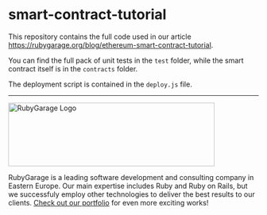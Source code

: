 # smart-contract-tutorial

This repository contains the full code used in our article https://rubygarage.org/blog/ethereum-smart-contract-tutorial.

You can find the full pack of unit tests in the `test` folder, while the smart contract itself is in the `contracts` folder.

The deployment script is contained in the `deploy.js` file.

***

<a href="https://rubygarage.org/"><img src="https://github.com/bluesky-coder/smart-contract-tutorial/blob/master/assets/rubygarage-logo.png?raw=true" alt="RubyGarage Logo" width="415" height="128"></a>

RubyGarage is a leading software development and consulting company in Eastern Europe. Our main expertise includes Ruby and Ruby on Rails, but we successfuly employ other technologies to deliver the best results to our clients. [Check out our portfolio](https://rubygarage.org/portfolio) for even more exciting works!
